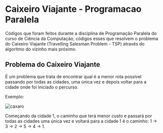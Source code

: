 # Caixeiro Viajante - Programacao Paralela

Códigos que foram feitos durante a disciplina de Programação Paralela do curso de Ciência da Computação, códigos esses que resolvem o problema
do Caixeiro Viajante (Travelling Salesman Problem - TSP) através do algoritmo do vizinho mais próximo. 

## Problema do Caixeiro Viajante

É um problema que trata de encontrar qual é a menor rota possível passando por todas as cidades, uma única vez e depois voltar para a cidade onde foi iniciado o percurso.

Exemplo:

![caxaro](https://github.com/rodrigoneves927/Caixeiro-Viajante-Programacao-Paralela/assets/105732866/bf530352-eb3a-4407-8076-875f7ed8dd68)

Começando da cidade 1, o caminho que terá menor custo e passará por todas as cidades uma única vez e voltará para a cidade 1 é o caminho: 1 -> 3 -> 2 -> 5 -> 4 -> 1.
